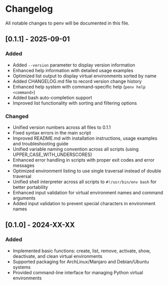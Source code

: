 # Changelog

All notable changes to penv will be documented in this file.

## [0.1.1] - 2025-09-01

### Added
- Added `--version` parameter to display version information
- Enhanced help information with detailed usage examples
- Optimized list output to display virtual environments sorted by name
- Added CHANGELOG.md file to record version change history
- Enhanced help system with command-specific help (`penv help <command>`)
- Added bash auto-completion support
- Improved list functionality with sorting and filtering options

### Changed
- Unified version numbers across all files to 0.1.1
- Fixed syntax errors in the main script
- Improved README.md with installation instructions, usage examples and troubleshooting guide
- Unified variable naming convention across all scripts (using UPPER_CASE_WITH_UNDERSCORES)
- Enhanced error handling in scripts with proper exit codes and error messages
- Optimized environment listing to use single traversal instead of double traversal
- Unified shell interpreter across all scripts to `#!/usr/bin/env bash` for better portability
- Enhanced input validation for virtual environment names and command arguments
- Added input validation to prevent special characters in environment names

## [0.1.0] - 2024-XX-XX

### Added
- Implemented basic functions: create, list, remove, activate, show, deactivate, and clean virtual environments
- Supported packaging for ArchLinux/Manjaro and Debian/Ubuntu systems
- Provided command-line interface for managing Python virtual environments